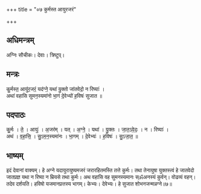 +++
title = "०७ कुर्मस्त आयुरजरं"

+++
## अधिमन्त्रम्
अग्निः सौचीकः। देवाः। त्रिष्टुप्।

## मन्त्रः
कु॒र्मस्त॒ आयु॑र॒जरं॒ यद॑ग्ने॒ यथा॑ यु॒क्तो जा॑तवेदो॒ न रिष्याः॑ ।  
अथा॑ वहासि सुमन॒स्यमा॑नो भा॒गं दे॒वेभ्यो॑ ह॒विषः॑ सुजात ॥

## पदपाठः
कु॒र्मः । ते॒ । आयुः॑ । अ॒जर॑म् । यत् । अ॒ग्ने॒ । यथा॑ । यु॒क्तः । जा॒त॒ऽवे॒दः॒ । न । रिष्याः॑ ।  
अथ॑ । व॒हा॒सि॒ । सु॒ऽम॒न॒स्यमा॑नः । भा॒गम् । दे॒वेभ्यः॑ । ह॒विषः॑ । सु॒ऽजा॒त॒ ॥

## भाष्यम्
इदं देवानां वाक्यम्। हे अग्ने यदायुरायुष्यमजरं जरारहितमस्ति तत्ते कुर्मः। तथा तेनायुषा युक्तस्त्वं हे जातवेदो जातप्रज्ञ यथा न रिष्या न म्रियसे तथा कुर्मः। अथ वहासि वह सुमनस्यमानः स्ॐअनस्यं कुर्वन्। वोढव्यं वहन्। तदेव दर्शयति। हविषो यजमानप्रत्तस्य भागम्। केभ्यः। देवेभ्यः। हे सुजात शोभनजन्मन्नग्ने॥७॥